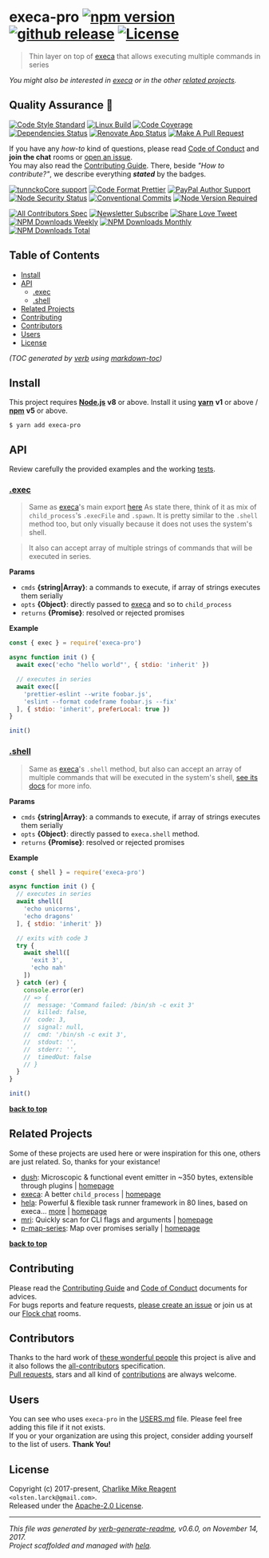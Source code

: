 # execa-pro [![npm version][npmv-img]][npmv-url] [![github release][github-release-img]][github-release-url] [![License][license-img]][license-url] 

> Thin layer on top of [execa][] that allows executing multiple commands in series

<div id="thetop"></div>

_You might also be interested in [execa][highlighted-link] or in the other [related projects](#related-projects)._

## Quality Assurance :100:

[![Code Style Standard][standard-img]][standard-url] 
[![Linux Build][circleci-img]][circleci-url] 
[![Code Coverage][codecov-img]][codecov-url] 
[![Dependencies Status][dependencies-img]][dependencies-url] 
[![Renovate App Status][renovate-img]][renovate-url] 
[![Make A Pull Request][prs-welcome-img]][prs-welcome-url] 

If you have any _how-to_ kind of questions, please read [Code of Conduct](./CODE_OF_CONDUCT.md) and **join the chat** rooms or [open an issue][open-issue-url].  
You may also read the [Contributing Guide](./CONTRIBUTING.md). There, beside _"How to contribute?"_, we describe everything **_stated_** by  the badges.

[![tunnckoCore support][chat-img]][chat-url] 
[![Code Format Prettier][prettier-img]][prettier-url] 
[![PayPal Author Support][paypal-donate-img]][paypal-donate-url] 
[![Node Security Status][nodesecurity-img]][nodesecurity-url] 
[![Conventional Commits][ccommits-img]][ccommits-url] 
[![Node Version Required][nodeversion-img]][nodeversion-url] 

<!--
<a target="_blank" rel="nofollow" href="https://app.codesponsor.io/link/K7yYzzA5nb2ZDR4GTKmgUdfe/tunnckoCore/execa-pro">
  <img alt="Sponsor" width="888" height="68" src="https://app.codesponsor.io/embed/K7yYzzA5nb2ZDR4GTKmgUdfe/tunnckoCore/execa-pro.svg" />
</a>
<p></p>-->

[![All Contributors Spec][all-contributors-img]](#contributors) 
[![Newsletter Subscribe][tinyletter-img]][tinyletter-url] 
[![Share Love Tweet][share-love-img]][share-love-url] 
[![NPM Downloads Weekly][downloads-weekly-img]][npmv-url] 
[![NPM Downloads Monthly][downloads-monthly-img]][npmv-url] 
[![NPM Downloads Total][downloads-total-img]][npmv-url] 

## Table of Contents
- [Install](#install)
- [API](#api)
  * [.exec](#exec)
  * [.shell](#shell)
- [Related Projects](#related-projects)
- [Contributing](#contributing)
- [Contributors](#contributors)
- [Users](#users)
- [License](#license)

_(TOC generated by [verb](https://github.com/verbose/verb) using [markdown-toc](https://github.com/jonschlinkert/markdown-toc))_

## Install

This project requires [**Node.js**][nodeversion-url] **v8** or above. Install it using [**yarn**](https://yarnpkg.com) **v1** or above / [**npm**](https://www.npmjs.com) **v5** or above.

```
$ yarn add execa-pro
```
<!-- 
A browser usage is also possible, thanks to the [unpkg.com](https://unpkg.com) CDN and [Rollup](https://ghub.now.sh/rollup) bundler.  
See available bundles at [`https://unpkg.com/execa-pro/dist/browser/`](https://unpkg.com/execa-pro/dist/browser/).

> _**Note:** May not work in the browser if some of the [Node.js builtin modules](https://github.com/juliangruber/builtins/blob/master/builtins.json) are used here._
 -->
 
## API
Review carefully the provided examples and the working [tests](./test).

### [.exec](src/index.js#L46)
> Same as [execa][]'s main export [here](https://github.com/sindresorhus/execa#execafile-arguments-options) As state there, think of it as mix of `child_process`'s `.execFile` and `.spawn`. It is pretty similar to the `.shell` method too, but only visually because it does not uses the system's shell.

> It also can accept array of multiple strings of commands that will be
executed in series.

**Params**

* `cmds` **{string|Array}**: a commands to execute, if array of strings executes them serially    
* `opts` **{Object}**: directly passed to [execa][] and so to `child_process`    
* `returns` **{Promise}**: resolved or rejected promises  

**Example**

```js
const { exec } = require('execa-pro')

async function init () {
  await exec('echo "hello world"', { stdio: 'inherit' })

  // executes in series
  await exec([
    'prettier-eslint --write foobar.js',
    'eslint --format codeframe foobar.js --fix'
  ], { stdio: 'inherit', preferLocal: true })
}

init()
```

### [.shell](src/index.js#L99)
> Same as [execa][]'s `.shell` method, but also can accept an array of multiple commands that will be executed in the system's shell, [see its docs](https://github.com/sindresorhus/execa#execashellcommand-options) for more info.

**Params**

* `cmds` **{string|Array}**: a commands to execute, if array of strings executes them serially    
* `opts` **{Object}**: directly passed to `execa.shell` method.    
* `returns` **{Promise}**: resolved or rejected promises  

**Example**

```js
const { shell } = require('execa-pro')

async function init () {
  // executes in series
  await shell([
    'echo unicorns',
    'echo dragons'
  ], { stdio: 'inherit' })

  // exits with code 3
  try {
    await shell([
      'exit 3',
      'echo nah'
    ])
  } catch (er) {
    console.error(er)
    // => {
    //  message: 'Command failed: /bin/sh -c exit 3'
    //  killed: false,
    //  code: 3,
    //  signal: null,
    //  cmd: '/bin/sh -c exit 3',
    //  stdout: '',
    //  stderr: '',
    //  timedOut: false
    // }
  }
}

init()
```

**[back to top](#thetop)**

## Related Projects
Some of these projects are used here or were inspiration for this one, others are just related. So, thanks for your existance! 
- [dush](https://www.npmjs.com/package/dush): Microscopic & functional event emitter in ~350 bytes, extensible through plugins | [homepage](https://github.com/tunnckocore/dush#readme "Microscopic & functional event emitter in ~350 bytes, extensible through plugins")
- [execa](https://www.npmjs.com/package/execa): A better `child_process` | [homepage](https://github.com/sindresorhus/execa#readme "A better `child_process`")
- [hela](https://www.npmjs.com/package/hela): Powerful & flexible task runner framework in 80 lines, based on execa… [more](https://github.com/tunnckoCore/hela#readme) | [homepage](https://github.com/tunnckoCore/hela#readme "Powerful & flexible task runner framework in 80 lines, based on execa. Supports presets, a la ESLint but for tasks & npm scripts")
- [mri](https://www.npmjs.com/package/mri): Quickly scan for CLI flags and arguments | [homepage](https://github.com/lukeed/mri#readme "Quickly scan for CLI flags and arguments")
- [p-map-series](https://www.npmjs.com/package/p-map-series): Map over promises serially | [homepage](https://github.com/sindresorhus/p-map-series#readme "Map over promises serially")

**[back to top](#thetop)**

## Contributing
Please read the [Contributing Guide](./CONTRIBUTING.md) and [Code of Conduct](./CODE_OF_CONDUCT.md) documents for advices.  
For bugs reports and feature requests, [please create an issue][open-issue-url] or join us at our [Flock chat][chat-url] rooms.
  
## Contributors
Thanks to the hard work of [these wonderful people](./CONTRIBUTORS.md) this project is alive and it also follows the [all-contributors](https://github.com/kentcdodds/all-contributors) specification.  
[Pull requests](./CONTRIBUTING.md#opening-a-pull-request), stars and all kind of [contributions](https://opensource.guide/how-to-contribute/#what-it-means-to-contribute) are always welcome.

## Users
You can see who uses `execa-pro` in the [USERS.md](./USERS.md) file. Please feel free adding this file if it not exists.  
If you or your organization are using this project, consider adding yourself to the list of users. **Thank You!**

## License
Copyright (c) 2017-present, [Charlike Mike Reagent][author-link] `<olsten.larck@gmail.com>`.  
Released under the [Apache-2.0 License][license-url].

***

_This file was generated by [verb-generate-readme](https://github.com/verbose/verb-generate-readme), v0.6.0, on November 14, 2017._  
_Project scaffolded and managed with [hela][]._

[execa]: https://github.com/sindresorhus/execa
[hela]: https://github.com/tunnckoCore/hela

<!-- Heading badges -->
[npmv-url]: https://www.npmjs.com/package/execa-pro
[npmv-img]: https://img.shields.io/npm/v/execa-pro.svg?label=npm%20version

[github-release-url]: https://github.com/tunnckoCore/execa-pro/releases/latest
[github-release-img]: https://img.shields.io/github/release/tunnckoCore/execa-pro.svg?label=github%20release

[license-url]: https://github.com/tunnckoCore/execa-pro/blob/master/LICENSE
[license-img]: https://img.shields.io/npm/l/execa-pro.svg
<!-- [license-img]: https://img.shields.io/badge/license-tunnckoCore_1%2E0-blue.svg -->

[downloads-monthly-img]: https://img.shields.io/npm/dm/execa-pro.svg

<!-- Front line badges -->
[bithound-score-url]: https://www.bithound.io/github/tunnckoCore/execa-pro
[bithound-score-img]: https://www.bithound.io/github/tunnckoCore/execa-pro/badges/score.svg

[bithound-code-url]: https://www.bithound.io/github/tunnckoCore/execa-pro
[bithound-code-img]: https://www.bithound.io/github/tunnckoCore/execa-pro/badges/code.svg

[standard-url]: https://github.com/airbnb/javascript
[standard-img]: https://img.shields.io/badge/code_style-airbnb-brightgreen.svg

[circleci-url]: https://circleci.com/gh/tunnckoCore/execa-pro/tree/master
[circleci-img]: https://img.shields.io/circleci/project/github/tunnckoCore/execa-pro/master.svg

[codecov-url]: https://codecov.io/gh/tunnckoCore/execa-pro
[codecov-img]: https://img.shields.io/codecov/c/github/tunnckoCore/execa-pro/master.svg

[bithound-deps-url]: https://www.bithound.io/github/tunnckoCore/execa-pro/dependencies/npm
[bithound-deps-img]: https://www.bithound.io/github/tunnckoCore/execa-pro/badges/dependencies.svg

[dependencies-url]: https://david-dm.org/tunnckoCore/execa-pro
[dependencies-img]: https://img.shields.io/david/tunnckoCore/execa-pro.svg

<!-- Second front of badges -->
[chat-url]: https://tunnckocore.flock.com/?i=cx2xoeofjtj6eo6c
[chat-img]: https://img.shields.io/badge/chat-on_flock-brightgreen.svg

[prettier-url]: https://github.com/prettier/prettier
[prettier-img]: https://img.shields.io/badge/styled_with-prettier-f952a5.svg

[nodesecurity-url]: https://nodesecurity.io/orgs/tunnckocore/projects/777a99d4-955c-441e-9f5d-8d7352f93d71/master
[nodesecurity-img]: https://nodesecurity.io/orgs/tunnckocore/projects/777a99d4-955c-441e-9f5d-8d7352f93d71/badge
<!-- the original color of nsp: 
[nodesec-img]: https://img.shields.io/badge/nsp-no_known_vulns-35a9e0.svg -->

[ccommits-url]: https://conventionalcommits.org/
[ccommits-img]: https://img.shields.io/badge/conventional_commits-1.0.0-yellow.svg

[prs-welcome-img]: https://img.shields.io/badge/PRs-welcome-brightgreen.svg
[prs-welcome-url]: http://makeapullrequest.com

[nodeversion-url]: https://nodejs.org/en/download
[nodeversion-img]: https://img.shields.io/node/v/execa-pro.svg

[renovate-url]: https://renovateapp.com
[renovate-img]: https://img.shields.io/badge/renovate-enabled-brightgreen.svg

<!-- Third badges line (After CodeSponsor ads) -->
[all-contributors-img]: https://img.shields.io/github/contributors/tunnckoCore/execa-pro.svg?label=all%20contributors&colorB=ffa500

[tinyletter-url]: https://tinyletter.com/tunnckoCore
[tinyletter-img]: https://img.shields.io/badge/join-newsletter-9caaf8.svg

[paypal-donate-url]: https://paypal.me/tunnckoCore/10
[paypal-donate-img]: https://img.shields.io/badge/$-support-f47721.svg

[downloads-weekly-img]: https://img.shields.io/npm/dw/execa-pro.svg
[downloads-total-img]: https://img.shields.io/npm/dt/execa-pro.svg

<!-- Miscellaneous -->
[share-love-url]: https://twitter.com/intent/tweet?text=https://github.com/tunnckoCore/execa-pro&via=tunnckoCore
[share-love-img]: https://img.shields.io/badge/share-love-1da1f2.svg
[open-issue-url]: https://github.com/tunnckoCore/execa-pro/issues/new

[highlighted-link]: https://ghub.now.sh/execa
[author-link]: https://i.am.charlike.online

